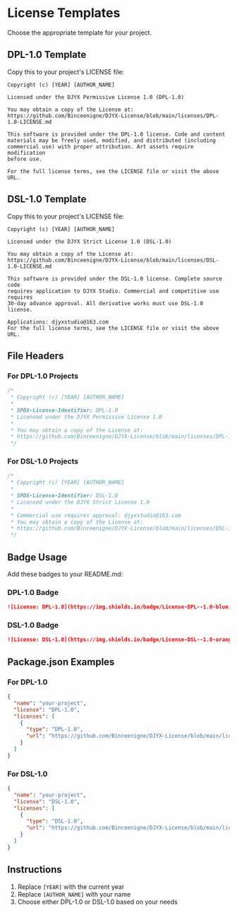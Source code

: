 # License Templates

Choose the appropriate template for your project.

## DPL-1.0 Template

Copy this to your project's LICENSE file:

```
Copyright (c) [YEAR] [AUTHOR_NAME]

Licensed under the DJYX Permissive License 1.0 (DPL-1.0)

You may obtain a copy of the License at:
https://github.com/Binceenigne/DJYX-License/blob/main/licenses/DPL-1.0-LICENSE.md

This software is provided under the DPL-1.0 license. Code and content 
materials may be freely used, modified, and distributed (including 
commercial use) with proper attribution. Art assets require modification 
before use.

For the full license terms, see the LICENSE file or visit the above URL.
```

## DSL-1.0 Template

Copy this to your project's LICENSE file:

```
Copyright (c) [YEAR] [AUTHOR_NAME]

Licensed under the DJYX Strict License 1.0 (DSL-1.0)

You may obtain a copy of the License at:
https://github.com/Binceenigne/DJYX-License/blob/main/licenses/DSL-1.0-LICENSE.md

This software is provided under the DSL-1.0 license. Complete source code 
requires application to DJYX Studio. Commercial and competitive use requires 
30-day advance approval. All derivative works must use DSL-1.0 license.

Applications: djyxstudio@163.com
For the full license terms, see the LICENSE file or visit the above URL.
```

## File Headers

### For DPL-1.0 Projects

```javascript
/*
 * Copyright (c) [YEAR] [AUTHOR_NAME]
 * 
 * SPDX-License-Identifier: DPL-1.0
 * Licensed under the DJYX Permissive License 1.0
 * 
 * You may obtain a copy of the License at:
 * https://github.com/Binceenigne/DJYX-License/blob/main/licenses/DPL-1.0-LICENSE.md
 */
```

### For DSL-1.0 Projects

```javascript
/*
 * Copyright (c) [YEAR] [AUTHOR_NAME]
 * 
 * SPDX-License-Identifier: DSL-1.0
 * Licensed under the DJYX Strict License 1.0
 * 
 * Commercial use requires approval: djyxstudio@163.com
 * You may obtain a copy of the License at:
 * https://github.com/Binceenigne/DJYX-License/blob/main/licenses/DSL-1.0-LICENSE.md
 */
```

## Badge Usage

Add these badges to your README.md:

### DPL-1.0 Badge
```markdown
![License: DPL-1.0](https://img.shields.io/badge/License-DPL--1.0-blue.svg)
```

### DSL-1.0 Badge
```markdown
![License: DSL-1.0](https://img.shields.io/badge/License-DSL--1.0-orange.svg)
```

## Package.json Examples

### For DPL-1.0
```json
{
  "name": "your-project",
  "license": "DPL-1.0",
  "licenses": [
    {
      "type": "DPL-1.0",
      "url": "https://github.com/Binceenigne/DJYX-License/blob/main/licenses/DPL-1.0-LICENSE.md"
    }
  ]
}
```

### For DSL-1.0
```json
{
  "name": "your-project", 
  "license": "DSL-1.0",
  "licenses": [
    {
      "type": "DSL-1.0",
      "url": "https://github.com/Binceenigne/DJYX-License/blob/main/licenses/DSL-1.0-LICENSE.md"
    }
  ]
}
```

## Instructions

1. Replace `[YEAR]` with the current year
2. Replace `[AUTHOR_NAME]` with your name  
3. Choose either DPL-1.0 or DSL-1.0 based on your needs

